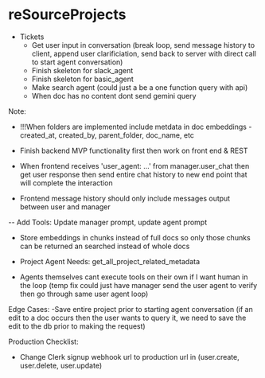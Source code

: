 # reSourceProjects

* Tickets
    - Get user input in conversation (break loop, send message history to client, append user clarificiation, send back to server with direct call to start agent conversation)
    - Finish skeleton for slack_agent
    - Finish skeleton for basic_agent
    - Make search agent (could just a be a one function query with api)
    - When doc has no content dont send gemini query

Note:
* !!!When folders are implemented include metdata in doc embeddings
    -created_at, created_by, parent_folder, doc_name, etc

* Finish backend MVP functionality first then work on front end & REST

* When frontend receives 'user_agent: ...' from manager.user_chat then get user response then send entire chat history to new end point that will complete the interaction

* Frontend message history should only include messages output between user and manager

-- Add Tools: Update manager prompt, update agent prompt

* Store embeddings in chunks instead of full docs so only those chunks can be returned an searched instead of whole docs

* Project Agent Needs: get_all_project_related_metadata

* Agents themselves cant execute tools on their own if I want human in the loop
(temp fix could just have manager send the user agent to verify then go through same user agent loop)

Edge Cases:
-Save entire project prior to starting agent conversation
(if an edit to a doc occurs then the user wants to query it, we need
to save the edit to the db prior to making the request)



Production Checklist:
- Change Clerk signup webhook url to production url in (user.create, user.delete, user.update)
